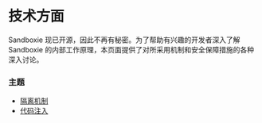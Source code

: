 # 技术方面

Sandboxie 现已开源，因此不再有秘密。为了帮助有兴趣的开发者深入了解 Sandboxie 的内部工作原理，本页面提供了对所采用机制和安全保障措施的各种深入讨论。

### 主题

* [隔离机制](IsolationMechanism.md)
* [代码注入](CodeInjection.md)